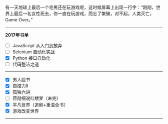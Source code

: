 有一天地球上最后一个宅男还在玩游戏呢，这时候屏幕上出现一行字：“刚刚，世界上最后一名女性死去，你一直在玩游戏，而忘了繁殖，对不起，人类灭亡，Game Over。”

***
**2017年书单**
  - [ ] JavaScript 从入门到放弃
  - [ ] Selenium 自动化实战
  - [X] Python 接口自动化
  - [ ] 代码整洁之道
***
  - [X] 男人脸书
  - [X] 自控力II
  - [X] 孤独六讲
  - [ ] 蒋勋细说红楼梦（未完）
  - [X] 平凡世界（追剧+重温全书）
  - [X] 游戏改变世界
  
  ***
